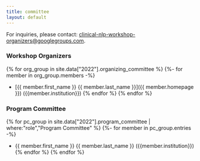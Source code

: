 ```yaml
---
title: committee
layout: default
---
```


For inquiries, please contact: <clinical-nlp-workshop-organizers@googlegroups.com>.

### Workshop Organizers

{% for org_group in site.data["2022"].organizing_committee %}
{%- for member in org_group.members -%}
- [{{ member.first_name }} {{ member.last_name }}]({{ member.homepage }}) ({{member.institution}})
{% endfor %}
{% endfor %}


### Program Committee

{% for pc_group in site.data["2022"].program_committee | where:"role","Program Committee" %}
{%- for member in pc_group.entries -%}
- {{ member.first_name }} {{ member.last_name }} ({{member.institution}})
{% endfor %}
{% endfor %}
